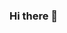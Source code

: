### Hi there 👋

<!--
**preetlakra/preetlakra** is a ✨ _special_ ✨ repository because its `README.md` (this file) appears on your GitHub profile.

Here are some ideas to get you started:

- 🔭 I’m currently working on an idea.
- 🌱 I’m currently learning React.
- ⚡ Fun fact: Can print 'Hello World!'.
